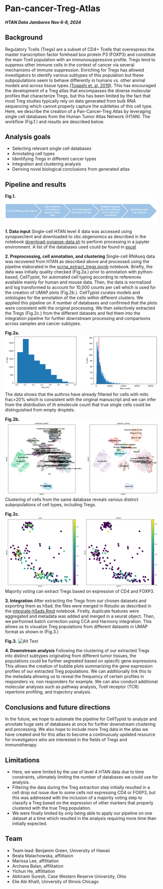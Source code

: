 # Pan-cancer-Treg-Atlas
##### HTAN Data Jamboree Nov 6-8, 2024
## Background
Regulatory Tcells (Tregs) are a subset of CD4+ Tcells that overexpress the master transcription factor forkhead box protein P3 (FOXP3) and constitute the main Tcell population with an immunosuppressive profile. Tregs tend to suppress other immune cells in the context of cancer via several mechanisms of immune suppression. Enriching for Tregs has allowed investigators to identify various subtypes of this population but these subpopulations seem to behave differently in humans vs. other animal models and across tissue types [(Togashi et. al, 2019)](https://www.nature.com/articles/s41571-019-0175-7). This has encouraged the development of a Treg atlas that encompasses the diverse molecular profiles that characterize Tregs, but this has been limited by the fact that most Treg studies typically rely on data generated from bulk RNA sequencing which cannot properly capture the subtleties of this cell type. Here, we describe the creation of a Pan-Cancer-Treg Atlas by leveraging single cell databases from the Human Tumor Atlas Network (HTAN). The workflow (Fig.1.) and results are described below.
## Analysis goals
- Selecting relevant single cell databases
- Annotating cell types
- Identifying Tregs in different cancer types
- Integration and clustering analysis
- Deriving novel biological conclusions from generated atlas

## Pipeline and results
**Fig.1.**
![Alt Text](workflow.png)

**1. Data input**
Single-cell HTAN level 4 data was accessed using synapseclient and downloaded to cbc.sbgenomics as described in the notebook [download-synapse-data.sh](download-synpase-data.sh) to perform processing in a jupyter environment. A list of the databases used could be found in [excel](link)

**2. Preprocessing, cell annotation, and clustering**
Single-cell RNAseq data was recovered from HTAN as described above and processed using the pipeline elaborated in the [scrna_extract_tregs.ipynb](scrna_extract_tregs.ipynb) notebook. Briefly, the data was initially quality checked (Fig.2a.) prior to annotation with python-based, CellTypist, for automated cell typing according to references available mainly for human and mouse data. Then, the data is normalized and log transformed to account for 10,000 counts per cell which is used for the creation of UMAP plots (Fig.2b.). CellTypist curates models and ontologies for the annotation of the cells within different clusters. We applied this pipeline on X number of databases and confirmed that the plots were consistent with the original processing. We then selectively extracted the Tregs (Fig.2c.) from the different datasets and fed them into the integration pipeline for further downstream processing and comparisons across samples and cancer subtypes.

**Fig.2a.**
![Alt Text](qc.png)
The data shows that the authros have already filtered for cells with mito frac>20% which is consistent with the original manuscript and we can infer from the distribution of th emolecule count that true single cells could be distinguished from empty droplets.

**Fig.2b.**
![Alt Text](umap.png)
Clustering of cells from the same database reveals various distinct subpopulations of cell types, including Tregs.

**Fig.2c.**
![Alt Text](filter_for_treg.png)
Majority voting can extract Tregs based on expression of CD4 and FOXP3.

**3. Integration**
After extracting the Tregs from our chosen datasets and exporting them as h5ad, the files were merged in Rstudio as described in the [integrate-h5ads.Rmd](integrate-h5ads.Rmd) notebook. Firstly, duplicate features were aggregated and metadata was added and merged in a seurat object. Then, we perfromed batch correction using CCA and Harmony integration. This allows us to visualize Treg populations from different datasets in UMAP format as shown in (Fig.3.)

**Fig.3.**
![Alt Text](umap)

**4. Downstream analysis**
Following the clustering of our extracted Tregs into distinct subtypes originating from different tumor tissues, the populations could be further segreated based on spiecifc gene expressions. This allows the creation of bubble plots summarizing the gene expression profiles of our extracted Treg populations. We can additionally link this to the metadata allowing us to reveal the frequency of certain profiles in responders vs. non responders for example. We can also conduct additional molecular analyses such as pathway analysis, Tcell receptor (TCR) repertoire profiling, and trajectory analysis.

## Conclusions and future directions
In the future, we hope to automate the pipeline for CellTypist to analyze and annotate huge sets of databases at once for further downstream clustering and processing. We also hope to include more Treg data in the atlas we have created and for this atlas to become a continuously updated resource for investigators who are interested in the fields of Tregs and immunotherapy.

## Limitations
- Here, we were limited by the use of level 4 HTAN data due to time constraints, ultimately limiting the number of databases we could use for analysis.
- Filtering the data during the Treg extraction step initially resulted in a cell drop out issue due to some cells not expressing CD4 or FOXP3, but this was addressed with the inclusion of a majority voting step to classify a Treg based on the expression of other markers that properly clustered with the true Treg population.
- We were finally limited by only being able to apply our pipeline on one dataset at a time which resulted in the analysis requiring more time than initially expected.

## Team
- Team lead: Benjamin Green, University of Hawaii
- Beata Malachowska, affilitaion
- Marissa Lee, affilitation
- Archana Balan, affilitation
- Yichun He, affilitation
- Abhirami Suresh, Case Western Reserve University, Ohio
- Elie Abi Khalil, University of Illinois Chicago

